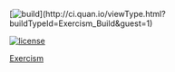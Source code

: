 [![build](https://ci.quan.io/app/rest/builds/buildType:\(id:Exercism_Build\)/statusIcon)](http://ci.quan.io/viewType.html?buildTypeId=Exercism_Build&guest=1)

[![license](https://img.shields.io/github/license/mashape/apistatus.svg)](https://github.com/djquan/exercism/blob/master/LICENSE)

[Exercism](http://exercism.io/djquan)

